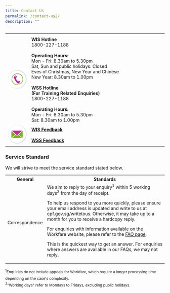 ```yaml
---
title: Contact Us
permalink: /contact-us2/
description: ""
---
```

<html>
	<body>
		
<table>
	<tr>
		<th style="width:15%"> </th>
		<th style="width:85%"> </th>
	</tr>
	<tr>
		<td><img src="/images/ico_contact.png"></td>
		<td><strong>WIS Hotline</strong><br>1800-227-1188<br><br><strong>Operating Hours:</strong><br>Mon - Fri: 8.30am to 5.30pm<br>Sat, Sun and public holidays: Closed<br>Eves of Christmas, New Year and Chinese<br>New Year: 8.30am to 1.00pm<br><br><strong>WSS Hotline</strong><br><strong>(For Training Related Enquiries)</strong><br>1800-227-1188<br><br><strong>Operating Hours:</strong><br>Mon - Fri: 8.30am to 5.30pm<br>Sat: 8.30am to 1.00pm</td>
	</tr>
	<tr>
		<td><img src="/images/ico_email.png"></td>
		<td><a href="https://www.cpf.gov.sg/member/contact-us/write-to-us"><strong>WIS Feedback</strong></a><br><br><a href="https://portal.ssg-wsg.gov.sg/"><strong>WSS Feedback</strong></a></td>
	</tr>
	<tr>
	</tr>
</table>
	
<h3>Service Standard</h3>
We will strive to meet the service standard stated below.

<table>
	<tr>
		<th>General</th>
		<th>Standards</th>
	</tr>
	<tr>
		<td>Correspondence</td>
		<td>We aim to reply to your enquiry<sup>1</sup> within 5 working days<sup>2</sup> from the day of receipt.<p>To help us respond to you more quickly, please ensure your email address is updated and write to us at cpf.gov.sg/writetous. Otherwise, it may take up to a month for you to receive a hardcopy reply.<p>For enquiries with information available on the Workfare website, please refer to the <a href="/faqs/wisfaqs/">FAQ page</a>.</p><p>This is the quickest way to get an answer. For enquiries where answers are available in our FAQs, we may not reply.</p></td>
	</tr>
</table>

<sub>
	<sup>1</sup>Enquiries do not include appeals for Workfare, which require a longer processing time depending on the case's complexity. <br>
<sup>2</sup>"Working days" refer to Mondays to Fridays, excluding public holidays.
	</sub>
	
</body>
</html>